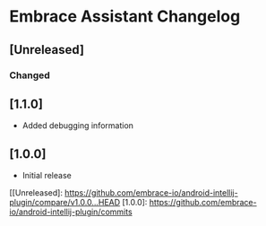 # Embrace Assistant Changelog

## [Unreleased]
### Changed

## [1.1.0]
- Added debugging information

## [1.0.0]
- Initial release

[[Unreleased]: https://github.com/embrace-io/android-intellij-plugin/compare/v1.0.0...HEAD
[1.0.0]: https://github.com/embrace-io/android-intellij-plugin/commits
